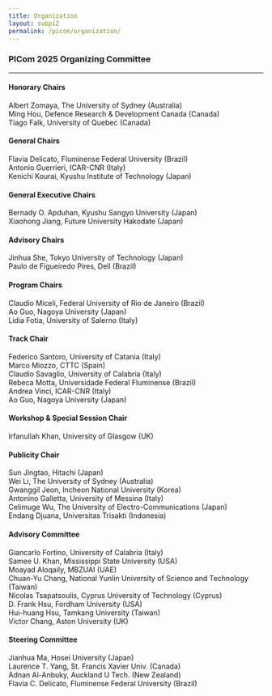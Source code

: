 ```yaml
---
title: Organization
layout: subpi2
permalink: /picom/organization/
---
```


<h3>PICom 2025 Organizing Committee</h3>
<hr/>

<h4>Honorary Chairs</h4>
Albert Zomaya, The University of Sydney (Australia)<br>
Ming Hou, Defence Research & Development Canada (Canada)<br>
Tiago Falk, University of Quebec (Canada)
   
<h4>General Chairs</h4>
Flavia Delicato, Fluminense Federal University (Brazil)<br>
Antonio Guerrieri, ICAR-CNR (Italy)<br>
Kenichi Kourai, Kyushu Institute of Technology (Japan)

<h4>General Executive Chairs</h4>
Bernady O. Apduhan, Kyushu Sangyo University (Japan) <br>
Xiaohong Jiang, Future University Hakodate (Japan)

<h4>Advisory Chairs</h4>
Jinhua She, Tokyo University of Technology (Japan)<br>
Paulo de Figueiredo Pires, Dell (Brazil)

<h4>Program Chairs</h4>
Claudio Miceli, Federal University of Rio de Janeiro (Brazil)<br>
Ao Guo, Nagoya University (Japan)<br>
Lidia Fotia, University of Salerno (Italy)

<h4>Track Chair</h4>
Federico Santoro, University of Catania (Italy)<br>
Marco Miozzo, CTTC (Spain)<br>
Claudio Savaglio, University of Calabria (Italy)<br>
Rebeca Motta, Universidade Federal Fluminense (Brazil)<br>
Andrea Vinci, ICAR-CNR (Italy)<br>
Ao Guo, Nagoya University (Japan)


<h4>Workshop & Special Session Chair</h4>
Irfanullah Khan, University of Glasgow (UK)

<h4>Publicity Chair</h4>
Sun Jingtao, Hitachi (Japan)<br>
Wei Li, The University of Sydney (Australia)<br>
Gwanggil Jeon, Incheon National University (Korea)<br>
Antonino Galletta, University of Messina (Italy)<br>
Celimuge Wu, The University of Electro-Communications (Japan)<br>
Endang Djuana, Universitas Trisakti (Indonesia)

<h4>Advisory Committee</h4>
Giancarlo Fortino, University of Calabria (Italy)<br>
Samee U. Khan, Mississippi State University (USA)<br>
Moayad Aloqaily, MBZUAI (UAE)<br>
Chuan-Yu Chang, National Yunlin University of Science and Technology (Taiwan)<br>
Nicolas Tsapatsoulis, Cyprus University of Technology (Cyprus)<br>
D. Frank Hsu, Fordham University (USA)<br>
Hui-huang Hsu, Tamkang University (Taiwan)<br>
Victor Chang, Aston University (UK)

<h4>Steering Committee</h4>
Jianhua Ma, Hosei University (Japan)<br>
Laurence T. Yang, St. Francis Xavier Univ. (Canada)<br>
Adnan Al-Anbuky, Auckland U Tech. (New Zealand)<br>
Flavia C. Delicato, Fluminense Federal University (Brazil)
